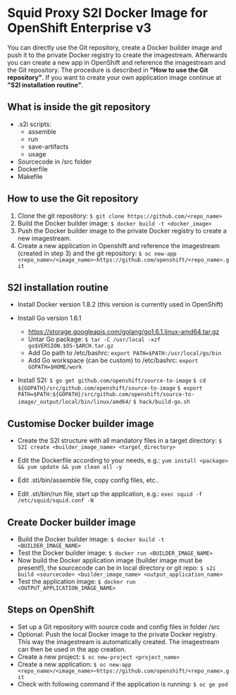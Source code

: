


**Squid Proxy S2I Docker Image for OpenShift Enterprise v3**
========================================================
 You can directly use the Git repository, create a Docker builder image and push it to the private Docker registry to create the imagestream. Afterwards you can create a new app in OpenShift and reference the imagestream and the Git repository. The procedure is described in **"How to use the Git repository"**. 
 If you want to create your own application image continue at **"S2I installation routine"**.

What is inside the git repository
---------------------------------
 - .s2i scripts: 
	- assemble
	- run
	- save-artifacts
	- usage
 - Sourcecode in /src folder
 - Dockerfile
 - Makefile

How to use the Git repository
-----------------------------
 1. Clone the git repository:
 `$ git clone https://github.com/<repo_name>`
 2. Build the Docker builder image:
 `$ docker build -t <docker_image>`
 3. Push the Docker builder image to the private Docker registry to create a new imagestream.
 4. Create a new application in Openshift and reference the imagestream (created in step 3) and the git repository:
`$ oc new-app <repo_name>/<image_name>~https://github.com/openshift/<repo_name>.git`
  

S2I installation routine
------------------------
 - Install Docker version 1.8.2 (this version is currently used in OpenShift)
 - Install Go version 1.6.1
	 - https://storage.googleapis.com/golang/go1.6.1.linux-amd64.tar.gz
	 - Untar Go package:
 `$ tar -C /usr/local -xzf go$VERSION.$OS-$ARCH.tar.gz`
	 - Add Go path to /etc/bashrc: 
`export PATH=$PATH:/usr/local/go/bin`
	 - Add Go workspace (can be custom) to /etc/bashrc: 
`export GOPATH=$HOME/work`

 - Install S2I:
 `$ go get github.com/openshift/source-to-image`
`$ cd ${GOPATH}/src/github.com/openshift/source-to-image`
  `$ export PATH=$PATH:${GOPATH}/src/github.com/openshift/source-to-image/_output/local/bin/linux/amd64/`
    `$ hack/build-go.sh`

Customise Docker builder image
---------------------------
 - Create the S2I structure with all mandatory files in a target directory:
 `$ S2I create <builder_image_name> <target_directory>`
 
 - Edit the Dockerfile according to your needs, e.g.:
 `yum install <package> && yum update && yum clean all -y`
 
 - Edit .sti/bin/assemble file, copy config files, etc..
 - Edit .sti/bin/run file, start up the application, e.g.:
 `exec squid -f /etc/squid/squid.conf -N` 

Create Docker builder image
---------------------------
 - Build the Docker builder image:
`$ docker build -t <BUILDER_IMAGE_NAME>`
 - Test the Docker builder image:
`$ docker run <BUILDER_IMAGE_NAME>`
 - Now build the Docker application image (builder image must be present!), the sourcecode can be in local directory or git repo:
`$ s2i build <sourcecode> <builder_image_name> <output_application_name>` 
 - Test the application image:
`$ docker run <OUTPUT_APPLICATION_IMAGE_NAME>`

Steps on OpenShift
------------------
 - Set up a Git repository with source code and config files in folder /src
 - Optional: Push the local Docker image to the private Docker registry. This way the imagestream is automatically created. The imagestream can then be used in the app creation.
 - Create a new project:
 `$ oc new-project <project_name>`
 - Create a new application:
 `$ oc new-app <repo_name>/<image_name>~https://github.com/openshift/<repo_name>.git`
 - Check with following command if the application is running:
 `$ oc ge pod`

 

